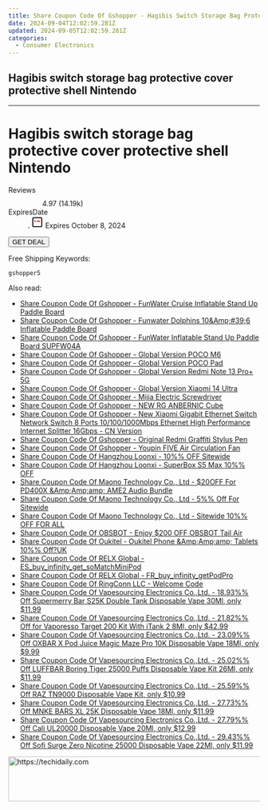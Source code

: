 ```yaml
---
title: Share Coupon Code Of Gshopper - Hagibis Switch Storage Bag Protective Cover Protective Shell Nintendo
date: 2024-09-04T12:02:59.281Z
updated: 2024-09-05T12:02:59.281Z
categories:
  - Consumer Electronics
---
```


## Hagibis switch storage bag protective cover protective shell Nintendo

<hr>
<main class="px-4 py-6 sm:p-6 md:px-8 md:py-10">
  <div class="mx-auto grid max-w-4xl grid-cols-1 lg:max-w-5xl lg:grid-cols-2 lg:gap-x-20">
    <div class="relative col-start-1 row-start-1 flex flex-col-reverse rounded-lg bg-gradient-to-t from-black/75 via-black/0 p-3 sm:row-start-2 sm:bg-none sm:p-0 lg:row-start-1">
      <h1 class="mt-1 text-lg font-semibold text-white sm:text-slate-900 md:text-2xl dark:sm:text-white">Hagibis switch storage bag protective cover protective shell Nintendo</h1>
    </div>
        <dl class="row-start-2 mt-4 flex items-center text-xs font-medium sm:row-start-3 sm:mt-1 md:mt-2.5 lg:row-start-2">
      <dt class="sr-only">Reviews</dt>
      <dd class="flex items-center text-indigo-600 dark:text-indigo-400">
        <svg width="24" height="24" fill="none" aria-hidden="true" class="mr-1 stroke-current dark:stroke-indigo-500">
          <path d="m12 5 2 5h5l-4 4 2.103 5L12 16l-5.103 3L9 14l-4-4h5l2-5Z" stroke-width="2" stroke-linecap="round" stroke-linejoin="round" />
        </svg>
        <span>4.97 <span class="font-normal text-slate-400">(14.19k)</span></span>
      </dd>
      <dt class="sr-only">ExpiresDate</dt>
      <dd class="flex items-center">
        <svg width="2" height="2" aria-hidden="true" fill="currentColor" class="mx-3 text-slate-300">
          <circle cx="1" cy="1" r="1" />
        </svg>
        <svg width="24" height="24" viewBox="0 0 24 24" fill="none" stroke="currentColor" stroke-width="2">
          <rect x="3" y="3" width="18" height="18" rx="2" fill="#fff" />
          <path d="M6 10L18 10" stroke="red" stroke-width="2" fill="none" />
          <path d="M10 6L10 18" stroke="#fff" stroke-width="2" fill="none" />
        </svg>
        Expires October 8, 2024      </dd>
    </dl>
    <div class="col-start-1 row-start-3 mt-4 self-center sm:col-start-2 sm:row-span-2 sm:row-start-2 sm:mt-0 lg:col-start-1 lg:row-start-3 lg:row-end-4 lg:mt-6">
      <button type="button" onClick="javascript:window.open(decodeURIComponent('https%3A%2F%2Fwww.shareasale.com%2Fu.cfm%3Fd%3D1117807%26m%3D97331%26u%3D4338022'), '_blank');void(0);" class="rounded-lg bg-red-600 px-3 py-2 text-sm font-medium leading-6 text-white">GET DEAL</button>
    </div>
    <p class="col-start-1 mt-4 text-sm leading-6 sm:col-span-2 lg:col-span-1 lg:row-start-4 lg:mt-6 dark:text-slate-400">Free Shipping Keywords: </p>
    <p class="mt-4">
      <code class="bg-purple-900 p-4 text-sm font-bold tracking-widest text-white">gshopper5</code>
    </p>
  </div>
</main>
<span class="atpl-alsoreadstyle">Also read:</span>
<div><ul>
<li><a href="https://coupons.techidaily.com/coupon-1117845-share-97331-sale/"><u>Share Coupon Code Of Gshopper - FunWater Cruise Inflatable Stand Up Paddle Board</u></a></li>
<li><a href="https://coupons.techidaily.com/coupon-1117847-share-97331-sale/"><u>Share Coupon Code Of Gshopper - Funwater Dolphins 10&Amp;#39;6  Inflatable Paddle Board</u></a></li>
<li><a href="https://coupons.techidaily.com/coupon-1117846-share-97331-sale/"><u>Share Coupon Code Of Gshopper - FunWater Inflatable Stand Up Paddle Board SUPFW04A</u></a></li>
<li><a href="https://coupons.techidaily.com/coupon-1117843-share-97331-sale/"><u>Share Coupon Code Of Gshopper - Global Version POCO M6</u></a></li>
<li><a href="https://coupons.techidaily.com/coupon-1117851-share-97331-sale/"><u>Share Coupon Code Of Gshopper - Global Version POCO Pad</u></a></li>
<li><a href="https://coupons.techidaily.com/coupon-1117849-share-97331-sale/"><u>Share Coupon Code Of Gshopper - Global Version Redmi Note 13 Pro+ 5G</u></a></li>
<li><a href="https://coupons.techidaily.com/coupon-1117850-share-97331-sale/"><u>Share Coupon Code Of Gshopper - Global Version Xiaomi 14 Ultra</u></a></li>
<li><a href="https://coupons.techidaily.com/coupon-1117842-share-97331-sale/"><u>Share Coupon Code Of Gshopper - Mijia Electric Screwdriver</u></a></li>
<li><a href="https://coupons.techidaily.com/coupon-1117848-share-97331-sale/"><u>Share Coupon Code Of Gshopper - NEW RG ANBERNIC Cube</u></a></li>
<li><a href="https://coupons.techidaily.com/coupon-1117841-share-97331-sale/"><u>Share Coupon Code Of Gshopper - New Xiaomi Gigabit Ethernet Switch Network Switch 8 Ports 10/100/1000Mbps Ethernet High Performance Internet Splitter 16Gbps - CN Version</u></a></li>
<li><a href="https://coupons.techidaily.com/coupon-1117844-share-97331-sale/"><u>Share Coupon Code Of Gshopper - Original Redmi Graffiti Stylus Pen</u></a></li>
<li><a href="https://coupons.techidaily.com/coupon-1117840-share-97331-sale/"><u>Share Coupon Code Of Gshopper - Youpin FIVE Air Circulation Fan</u></a></li>
<li><a href="https://coupons.techidaily.com/coupon-1117607-share-155620-sale/"><u>Share Coupon Code Of Hangzhou Loonxi - 10%% OFF Sitewide</u></a></li>
<li><a href="https://coupons.techidaily.com/coupon-1116765-share-155620-sale/"><u>Share Coupon Code Of Hangzhou Loonxi - SuperBox S5 Max 10%% OFF</u></a></li>
<li><a href="https://coupons.techidaily.com/coupon-1117604-share-156155-sale/"><u>Share Coupon Code Of Maono Technology Co., Ltd - $20OFF For PD400X &Amp;Amp;amp; AME2 Audio Bundle</u></a></li>
<li><a href="https://coupons.techidaily.com/coupon-1117603-share-156155-sale/"><u>Share Coupon Code Of Maono Technology Co., Ltd - 5%% Off For Sitewide</u></a></li>
<li><a href="https://coupons.techidaily.com/coupon-1116356-share-156155-sale/"><u>Share Coupon Code Of Maono Technology Co., Ltd - Sitewide 10%%  OFF FOR ALL</u></a></li>
<li><a href="https://coupons.techidaily.com/coupon-1104829-share-114666-sale/"><u>Share Coupon Code Of OBSBOT - Enjoy $200 OFF OBSBOT Tail Air</u></a></li>
<li><a href="https://coupons.techidaily.com/coupon-1117277-share-128178-sale/"><u>Share Coupon Code Of Oukitel - Oukitel Phone &Amp;Amp;amp; Tablets 10%% Off?UK</u></a></li>
<li><a href="https://coupons.techidaily.com/coupon-1117301-share-92020-sale/"><u>Share Coupon Code Of RELX Global - ES_buy_infinity_get_soMatchMiniPod</u></a></li>
<li><a href="https://coupons.techidaily.com/coupon-1117302-share-92020-sale/"><u>Share Coupon Code Of RELX Global - FR_buy_infinity_getPodPro</u></a></li>
<li><a href="https://coupons.techidaily.com/coupon-1111558-share-154268-sale/"><u>Share Coupon Code Of RingConn LLC - Welcome Code</u></a></li>
<li><a href="https://coupons.techidaily.com/coupon-1117345-share-90958-sale/"><u>Share Coupon Code Of Vapesourcing Electronics Co.,Ltd. - 18.93%% Off Supermerry Bar S25K Double Tank Disposable Vape 30Ml, only $11.99</u></a></li>
<li><a href="https://coupons.techidaily.com/coupon-1037527-share-90958-sale/"><u>Share Coupon Code Of Vapesourcing Electronics Co.,Ltd. - 21.82%% Off for Vaporesso Target 200 Kit With iTank 2 8Ml, only $42.99</u></a></li>
<li><a href="https://coupons.techidaily.com/coupon-1080593-share-90958-sale/"><u>Share Coupon Code Of Vapesourcing Electronics Co.,Ltd. - 23.09%% Off OXBAR X Pod Juice Magic Maze Pro 10K Disposable Vape 18Ml, only $9.99</u></a></li>
<li><a href="https://coupons.techidaily.com/coupon-1104218-share-90958-sale/"><u>Share Coupon Code Of Vapesourcing Electronics Co.,Ltd. - 25.02%% Off LUFFBAR Boring Tiger 25000 Puffs Disposable Vape Kit 26Ml, only $11.99</u></a></li>
<li><a href="https://coupons.techidaily.com/coupon-1064926-share-90958-sale/"><u>Share Coupon Code Of Vapesourcing Electronics Co.,Ltd. - 25.59%% Off RAZ TN9000 Disposable Vape Kit, only $10.99</u></a></li>
<li><a href="https://coupons.techidaily.com/coupon-1117562-share-90958-sale/"><u>Share Coupon Code Of Vapesourcing Electronics Co.,Ltd. - 27.73%% Off MNKE BARS XL 25K Disposable Vape 18Ml, only $11.99</u></a></li>
<li><a href="https://coupons.techidaily.com/coupon-1117344-share-90958-sale/"><u>Share Coupon Code Of Vapesourcing Electronics Co.,Ltd. - 27.79%% Off Cali UL20000 Disposable Vape 20Ml, only $12.99</u></a></li>
<li><a href="https://coupons.techidaily.com/coupon-1117343-share-90958-sale/"><u>Share Coupon Code Of Vapesourcing Electronics Co.,Ltd. - 29.43%% Off Sofi Surge Zero Nicotine 25000 Disposable Vape 22Ml, only $11.99</u></a></li>
</ul></div>

<ins class="adsbygoogle"
      style="display:block"
      data-ad-client="ca-pub-7571918770474297"
      data-ad-slot="8358498916"
      data-ad-format="auto"
      data-full-width-responsive="true"></ins>
<!-- affiliate ads begin -->
<a href="https://aligracehair.sjv.io/c/5597632/2016134/19272" target="_top" id="2016134">
  <img src="//a.impactradius-go.com/display-ad/19272-2016134" border="0" alt="https://techidaily.com" width="728" height="90"/>
</a>
<img height="0" width="0" src="https://aligracehair.sjv.io/i/5597632/2016134/19272" style="position:absolute;visibility:hidden;" border="0" />
<!-- affiliate ads end -->